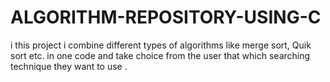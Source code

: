 # ALGORITHM-REPOSITORY-USING-C
i this project  i combine different types of algorithms like merge sort, Quik sort etc.  in one code and take choice from the user that which searching technique they want to use . 
